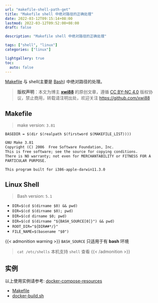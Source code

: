 ```yaml
---
url: "makefile-shell-path-get"
title: "Makefile shell 中绝对路径的正确处理"
date: 2022-03-12T09:15:14+08:00
lastmod: 2022-03-12T09:52:00+08:00
draft: false

description: "Makefile shell 中绝对路径的正确处理"

tags: ["shell", "linux"]
categories: ["linux"]

lightgallery: true
toc:
  auto: false
---
```


[Makefile](https://www.gnu.org/software/make/manual/make.html) 与 shell(主要是 [Bash](https://www.gnu.org/savannah-checkouts/gnu/bash/manual/html_node/index.html#SEC_Contents)) 中绝对路径的处理。

<!--more-->

>**版权声明**：本文为博主 **[xwi88](https://github.com/xwi88)** 的原创文章，遵循 [CC BY-NC 4.0](https://creativecommons.org/licenses/by-nc/4.0/) 版权协议，禁止商用，转载请注明出处，欢迎关注 <https://github.com/xwi88>

## Makefile

>make version: `3.81`

`BASEDIR = $(dir $(realpath $(firstword $(MAKEFILE_LIST))))`

```tex
GNU Make 3.81
Copyright (C) 2006  Free Software Foundation, Inc.
This is free software; see the source for copying conditions.
There is NO warranty; not even for MERCHANTABILITY or FITNESS FOR A
PARTICULAR PURPOSE.

This program built for i386-apple-darwin11.3.0
```

## Linux Shell

>Bash version: `5.1`

- `DIR=$(cd $(dirname $0) && pwd)`
- `DIR=$(cd $(dirname $0); pwd)`
- `DIR=$(cd dirname $0; pwd)`
- `DIR=$(cd $(dirname "${BASH_SOURCE[0]}") && pwd)`
- `ROOT_DIR="${DIR##*/}"`
- `FILE_NAME=$(basename "$0")`

{{< admonition warning >}}
`BASH_SOURCE` 只适用于有 **bash** 环境

>`cat /etc/shells` 本机支持 `shell` 查看
{{< /admonition >}}

## 实例

以上使用实例请参考: [docker-compose-resources](https://github.com/v8fg/docker-compose-resources)

- [Makefile](https://github.com/v8fg/docker-compose-resources/blob/release/Makefile)
- [docker-build.sh](https://github.com/v8fg/docker-compose-resources/blob/release/scripts/docker-build.sh)
